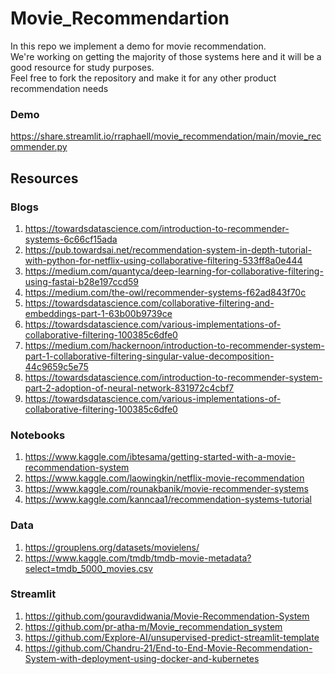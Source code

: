 # Movie_Recommendartion

In this repo we implement a demo for movie recommendation.<br> 
We're working on getting the majority of those systems here and it will be a good resource for study purposes.<br>
Feel free to fork the repository and make it for any other product recommendation needs 

### **Demo**
https://share.streamlit.io/rraphaell/movie_recommendation/main/movie_recommender.py


## **Resources**
### Blogs
1. https://towardsdatascience.com/introduction-to-recommender-systems-6c66cf15ada
2. https://pub.towardsai.net/recommendation-system-in-depth-tutorial-with-python-for-netflix-using-collaborative-filtering-533ff8a0e444
3. https://medium.com/quantyca/deep-learning-for-collaborative-filtering-using-fastai-b28e197ccd59
4. https://medium.com/the-owl/recommender-systems-f62ad843f70c
5. https://towardsdatascience.com/collaborative-filtering-and-embeddings-part-1-63b00b9739ce
6. https://towardsdatascience.com/various-implementations-of-collaborative-filtering-100385c6dfe0
7. https://medium.com/hackernoon/introduction-to-recommender-system-part-1-collaborative-filtering-singular-value-decomposition-44c9659c5e75
8. https://towardsdatascience.com/introduction-to-recommender-system-part-2-adoption-of-neural-network-831972c4cbf7
9. https://towardsdatascience.com/various-implementations-of-collaborative-filtering-100385c6dfe0

### Notebooks
1. https://www.kaggle.com/ibtesama/getting-started-with-a-movie-recommendation-system
2. https://www.kaggle.com/laowingkin/netflix-movie-recommendation
3. https://www.kaggle.com/rounakbanik/movie-recommender-systems
4. https://www.kaggle.com/kanncaa1/recommendation-systems-tutorial

### Data
1. https://grouplens.org/datasets/movielens/
2. https://www.kaggle.com/tmdb/tmdb-movie-metadata?select=tmdb_5000_movies.csv

### Streamlit
1. https://github.com/gouravdidwania/Movie-Recommendation-System
2. https://github.com/pr-atha-m/Movie_recommendation_system
3. https://github.com/Explore-AI/unsupervised-predict-streamlit-template
4. https://github.com/Chandru-21/End-to-End-Movie-Recommendation-System-with-deployment-using-docker-and-kubernetes

